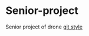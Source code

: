 # Senior-project
Senior project of drone
[git style](https://wadehuanglearning.blogspot.com/2019/05/commit-commit-commit-why-what-commit.html)
